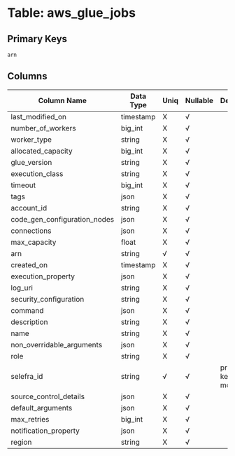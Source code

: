 # Table: aws_glue_jobs

## Primary Keys 

```
arn
```


## Columns 

|  Column Name   |  Data Type  | Uniq | Nullable | Description | 
|  ----  | ----  | ----  | ----  | ---- | 
| last_modified_on | timestamp | X | √ |  | 
| number_of_workers | big_int | X | √ |  | 
| worker_type | string | X | √ |  | 
| allocated_capacity | big_int | X | √ |  | 
| glue_version | string | X | √ |  | 
| execution_class | string | X | √ |  | 
| timeout | big_int | X | √ |  | 
| tags | json | X | √ |  | 
| account_id | string | X | √ |  | 
| code_gen_configuration_nodes | json | X | √ |  | 
| connections | json | X | √ |  | 
| max_capacity | float | X | √ |  | 
| arn | string | √ | √ |  | 
| created_on | timestamp | X | √ |  | 
| execution_property | json | X | √ |  | 
| log_uri | string | X | √ |  | 
| security_configuration | string | X | √ |  | 
| command | json | X | √ |  | 
| description | string | X | √ |  | 
| name | string | X | √ |  | 
| non_overridable_arguments | json | X | √ |  | 
| role | string | X | √ |  | 
| selefra_id | string | √ | √ | primary keys value md5 | 
| source_control_details | json | X | √ |  | 
| default_arguments | json | X | √ |  | 
| max_retries | big_int | X | √ |  | 
| notification_property | json | X | √ |  | 
| region | string | X | √ |  | 


